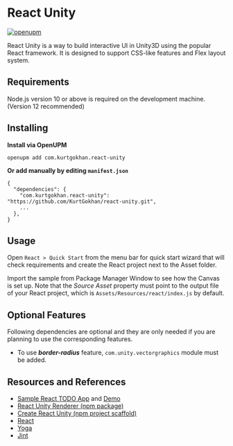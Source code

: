 # React Unity

[![openupm](https://img.shields.io/npm/v/com.kurtgokhan.react-unity?label=openupm&registry_uri=https://package.openupm.com)](https://openupm.com/packages/com.kurtgokhan.react-unity/)

React Unity is a way to build interactive UI in Unity3D using the popular React framework. 
It is designed to support CSS-like features and Flex layout system. 

## Requirements

Node.js version 10 or above is required on the development machine. (Version 12 recommended)


## Installing

**Install via OpenUPM**

```
openupm add com.kurtgokhan.react-unity
```

**Or add manually by editing `manifest.json`**

```
{
  "dependencies": {
    "com.kurtgokhan.react-unity": "https://github.com/KurtGokhan/react-unity.git",
    ...
  },
}
```


## Usage

Open ```React > Quick Start``` from the menu bar for quick start wizard that will check requirements and create the React project next to the Asset folder. 

Import the sample from Package Manager Window to see how the Canvas is set up. Note that the _Source Asset_ property must point to the output file of your React project, which is `Assets/Resources/react/index.js` by default.


## Optional Features

Following dependencies are optional and they are only needed if you are planning to use the corresponding features.

- To use _**border-radius**_ feature, `com.unity.vectorgraphics` module must be added.


## Resources and References

- [Sample React TODO App](https://github.com/KurtGokhan/react-unity-todo-sample) and [Demo](https://reactunity.github.io/)
- [React Unity Renderer (npm package)](https://github.com/KurtGokhan/react-unity-renderer)
- [Create React Unity (npm project scaffold)](https://github.com/KurtGokhan/create-react-unity)
- [React](https://reactjs.org/)
- [Yoga](https://yogalayout.com/)
- [Jint](https://github.com/sebastienros/jint)
